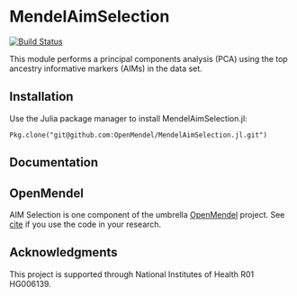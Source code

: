 # MendelAimSelection

[![Build Status](https://travis-ci.org/OpenMendel/MendelAimSelection.jl.svg?branch=master)](https://travis-ci.org/OpenMendel/MendelAimSelection.jl)

This module performs a principal components analysis (PCA) using the top ancestry informative markers (AIMs) in the data
set.

## Installation

Use the Julia package manager to install MendelAimSelection.jl:

    Pkg.clone("git@github.com:OpenMendel/MendelAimSelection.jl.git")

## Documentation


## OpenMendel

AIM Selection is one component of the umbrella [OpenMendel](https://github.com/OpenMendel) project. See [cite]() if you use the code in your research.    

## Acknowledgments
This project is supported through National Institutes of Health R01 HG006139.
